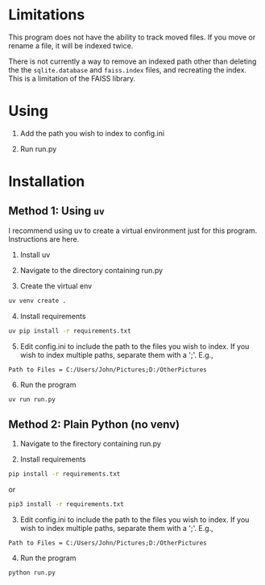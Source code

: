 # Limitations

This program does not have the ability to track moved files. If you move or
rename a file, it will be indexed twice.

There is not currently a way to remove an indexed path other than deleting the
the ``sqlite.database`` and ``faiss.index`` files, and recreating the index.
This is a limitation of the FAISS library.


# Using

1. Add the path you wish to index to config.ini

2. Run run.py

# Installation

## Method 1: Using ``uv``

I recommend using uv to create a virtual environment just for this program. Instructions are here.

1. Install uv

2. Navigate to the directory containing run.py

3. Create the virtual env

```bash
uv venv create .
```

4. Install requirements

```bash
uv pip install -r requirements.txt
```

5. Edit config.ini to include the path to the files you wish to index. If you wish to index multiple paths, separate them with a ';'. E.g.,

```
Path to Files = C:/Users/John/Pictures;D:/OtherPictures
```

6. Run the program

```bash
uv run run.py 
```

## Method 2: Plain Python (no venv)

1. Navigate to the firectory containing run.py

2. Install requirements

```bash
pip install -r requirements.txt
```

or

```bash
pip3 install -r requirements.txt
```

3. Edit config.ini to include the path to the files you wish to index. If you wish to index multiple paths, separate them with a ';'. E.g.,

```
Path to Files = C:/Users/John/Pictures;D:/OtherPictures
```

4. Run the program

```bash
python run.py 
```
